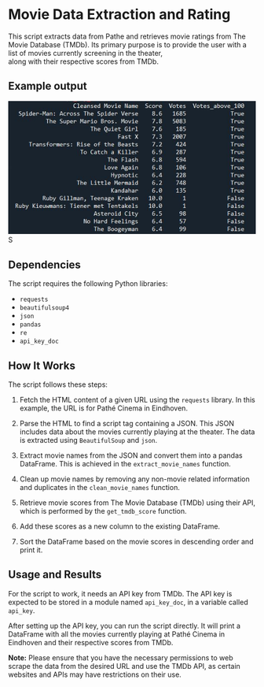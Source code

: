 # Movie Data Extraction and Rating 

This script extracts data from Pathe and retrieves movie ratings from The Movie Database (TMDb). 
Its primary purpose is to provide the user with a list of movies currently screening in the theater,  
along with their respective scores from TMDb. 

## Example output

![Example Output](./Pictures/example_output.JPG)  S

## Dependencies

The script requires the following Python libraries:

- `requests`
- `beautifulsoup4`
- `json`
- `pandas`
- `re`
- `api_key_doc`

## How It Works

The script follows these steps:

1. Fetch the HTML content of a given URL using the `requests` library. In this example, 
the URL is for Pathé Cinema in Eindhoven.

2. Parse the HTML to find a script tag containing a JSON. This JSON includes data about 
the movies currently playing at the theater. The data is extracted using `BeautifulSoup` 
and `json`.

3. Extract movie names from the JSON and convert them into a pandas DataFrame. This is 
achieved in the `extract_movie_names` function.

4. Clean up movie names by removing any non-movie related information and duplicates in 
the `clean_movie_names` function.

5. Retrieve movie scores from The Movie Database (TMDb) using their API, which is 
performed by the `get_tmdb_score` function.

6. Add these scores as a new column to the existing DataFrame.

7. Sort the DataFrame based on the movie scores in descending order and print it.

## Usage and Results

For the script to work, it needs an API key from TMDb. The API key is expected to be 
stored in a module named `api_key_doc`, in a variable called `api_key`.

After setting up the API key, you can run the script directly. It will print a DataFrame 
with all the movies currently playing at Pathé Cinema in Eindhoven and their respective 
scores from TMDb.

**Note:** Please ensure that you have the necessary permissions to web scrape the data 
from the desired URL and use the TMDb API, as certain websites and APIs may have 
restrictions on their use. 

